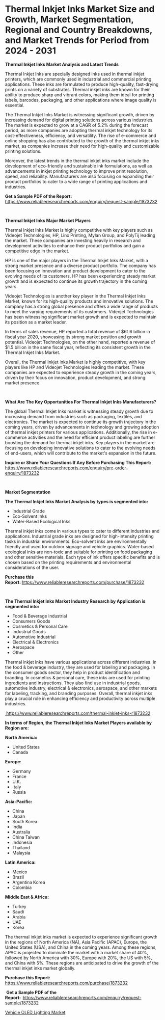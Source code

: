 <p><h1>Thermal Inkjet Inks Market Size and Growth, Market Segmentation, Regional and Country Breakdowns, and Market Trends for Period from 2024 -  2031</h1></p><p><strong>Thermal Inkjet Inks Market Analysis and Latest Trends</strong></p>
<p><p>Thermal Inkjet Inks are specially designed inks used in thermal inkjet printers, which are commonly used in industrial and commercial printing applications. These inks are formulated to produce high-quality, fast-drying prints on a variety of substrates. Thermal inkjet inks are known for their ability to produce sharp and vibrant colors, making them ideal for printing labels, barcodes, packaging, and other applications where image quality is essential.</p><p>The Thermal Inkjet Inks Market is witnessing significant growth, driven by increasing demand for digital printing solutions across various industries. The market is expected to grow at a CAGR of 5.2% during the forecast period, as more companies are adopting thermal inkjet technology for its cost-effectiveness, efficiency, and versatility. The rise of e-commerce and online shopping has also contributed to the growth of the thermal inkjet inks market, as companies increase their need for high-quality and customizable printing solutions.</p><p>Moreover, the latest trends in the thermal inkjet inks market include the development of eco-friendly and sustainable ink formulations, as well as advancements in inkjet printing technology to improve print resolution, speed, and reliability. Manufacturers are also focusing on expanding their product portfolios to cater to a wide range of printing applications and industries.</p></p>
<p><strong>Get a Sample PDF of the Report:&nbsp;</strong> <a href="https://www.reliableresearchreports.com/enquiry/request-sample/1873232">https://www.reliableresearchreports.com/enquiry/request-sample/1873232</a></p>
<p>&nbsp;</p>
<p><strong>Thermal Inkjet Inks Major Market Players</strong></p>
<p><p>Thermal Inkjet Inks Market is highly competitive with key players such as Videojet Technologies, HP, Linx Printing, Mylan Group, and PolyTij leading the market. These companies are investing heavily in research and development activities to enhance their product portfolios and gain a competitive edge in the market.</p><p>HP is one of the major players in the Thermal Inkjet Inks Market, with a strong market presence and a diverse product portfolio. The company has been focusing on innovation and product development to cater to the evolving needs of its customers. HP has been experiencing steady market growth and is expected to continue its growth trajectory in the coming years.</p><p>Videojet Technologies is another key player in the Thermal Inkjet Inks Market, known for its high-quality products and innovative solutions. The company has a strong global presence and offers a wide range of products to meet the varying requirements of its customers. Videojet Technologies has been witnessing significant market growth and is expected to maintain its position as a market leader.</p><p>In terms of sales revenue, HP reported a total revenue of $61.6 billion in fiscal year 2020, showcasing its strong market position and growth potential. Videojet Technologies, on the other hand, reported a revenue of $1.5 billion in the same fiscal year, reflecting its consistent growth in the Thermal Inkjet Inks Market.</p><p>Overall, the Thermal Inkjet Inks Market is highly competitive, with key players like HP and Videojet Technologies leading the market. These companies are expected to experience steady growth in the coming years, driven by their focus on innovation, product development, and strong market presence.</p></p>
<p>&nbsp;</p>
<p><strong>What Are The Key Opportunities For Thermal Inkjet Inks Manufacturers?</strong></p>
<p><p>The global Thermal Inkjet Inks market is witnessing steady growth due to increasing demand from industries such as packaging, textiles, and electronics. The market is expected to continue its growth trajectory in the coming years, driven by advancements in technology and growing adoption of thermal inkjet printers for various applications. Additionally, the rise in e-commerce activities and the need for efficient product labeling are further boosting the demand for thermal inkjet inks. Key players in the market are focusing on developing innovative solutions to cater to the evolving needs of end-users, which will contribute to the market's expansion in the future.</p></p>
<p><strong>Inquire or Share Your Questions If Any Before Purchasing This Report:</strong> <a href="https://www.reliableresearchreports.com/enquiry/pre-order-enquiry/1873232">https://www.reliableresearchreports.com/enquiry/pre-order-enquiry/1873232</a></p>
<p>&nbsp;</p>
<p><strong>Market Segmentation</strong></p>
<p><strong>The Thermal Inkjet Inks Market Analysis by types is segmented into:</strong></p>
<p><ul><li>Industrial Grade</li><li>Eco-Solvent Inks</li><li>Water-Based Ecological Inks</li></ul></p>
<p><p>Thermal inkjet inks come in various types to cater to different industries and applications. Industrial grade inks are designed for high-intensity printing tasks in industrial environments. Eco-solvent inks are environmentally friendly and used for outdoor signage and vehicle graphics. Water-based ecological inks are non-toxic and suitable for printing on food packaging and other sensitive materials. Each type of ink offers specific benefits and is chosen based on the printing requirements and environmental considerations of the user.</p></p>
<p><strong>Purchase this Report:&nbsp;</strong><a href="https://www.reliableresearchreports.com/purchase/1873232">https://www.reliableresearchreports.com/purchase/1873232</a></p>
<p>&nbsp;</p>
<p><strong>The Thermal Inkjet Inks Market Industry Research by Application is segmented into:</strong></p>
<p><ul><li>Food & Beverage Industrial</li><li>Consumers Goods</li><li>Cosmetics & Personal Care</li><li>Industrial Goods</li><li>Automotive Industrial</li><li>Electrical & Electronics</li><li>Aerospace</li><li>Other</li></ul></p>
<p><p>Thermal inkjet inks have various applications across different industries. In the food & beverage industry, they are used for labeling and packaging. In the consumer goods sector, they help in product identification and branding. In cosmetics & personal care, these inks are used for printing ingredients and instructions. They also find use in industrial goods, automotive industry, electrical & electronics, aerospace, and other markets for labeling, tracking, and branding purposes. Overall, thermal inkjet inks play a crucial role in enhancing efficiency and productivity across multiple industries.</p></p>
<p><a href="https://www.reliableresearchreports.com/thermal-inkjet-inks-r1873232">&nbsp;https://www.reliableresearchreports.com/thermal-inkjet-inks-r1873232</a></p>
<p><strong>In terms of Region, the Thermal Inkjet Inks Market Players available by Region are:</strong></p>
<p>
    <p> <strong> North America: </strong>
        <ul>
            <li>United States</li>
            <li>Canada</li>
        </ul>
        </p> 
    <p> <strong> Europe: </strong>
        <ul>
            <li>Germany</li>
            <li>France</li>
            <li>U.K.</li>
            <li>Italy</li>
            <li>Russia</li>
        </ul>
        </p> 
    <p> <strong> Asia-Pacific: </strong>
        <ul>
            <li>China</li>
            <li>Japan</li>
            <li>South Korea</li>
            <li>India</li>
            <li>Australia</li>
            <li>China Taiwan</li>
            <li>Indonesia</li>
            <li>Thailand</li>
            <li>Malaysia</li>
        </ul>
        </p> 
    <p> <strong> Latin America: </strong>
        <ul>
            <li>Mexico</li>
            <li>Brazil</li>
            <li>Argentina Korea</li>
            <li>Colombia</li>
        </ul>
        </p> 
    <p> <strong> Middle East & Africa: </strong>
        <ul>
            <li>Turkey</li>
            <li>Saudi</li>
            <li>Arabia</li>
            <li>UAE</li>
            <li>Korea</li>
        </ul>
    </p>
    </p>
<p><p>The thermal inkjet inks market is expected to experience significant growth in the regions of North America (NA), Asia Pacific (APAC), Europe, the United States (USA), and China in the coming years. Among these regions, APAC is projected to dominate the market with a market share of 40%, followed by North America with 30%, Europe with 20%, the US with 5%, and China with 5%. These regions are anticipated to drive the growth of the thermal inkjet inks market globally.</p></p>
<p><strong>Purchase this Report: </strong><a href="https://www.reliableresearchreports.com/purchase/1873232">https://www.reliableresearchreports.com/purchase/1873232</a></p>
<p>&nbsp;<strong>Get a Sample PDF of the Report:&nbsp;&nbsp;</strong><a href="https://www.reliableresearchreports.com/enquiry/request-sample/1873232">https://www.reliableresearchreports.com/enquiry/request-sample/1873232</a></p>
<p><strong></strong></p>
<p><p><a href="https://github.com/yemakinde/Market-Research-Report-List-3/blob/main/vehicle-oled-lighting-market.md">Vehicle OLED Lighting Market</a></p></p>